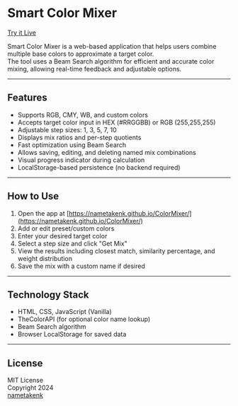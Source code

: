# Smart Color Mixer

[Try it Live](https://nametakenk.github.io/ColorMixer/)

Smart Color Mixer is a web-based application that helps users combine multiple base colors to approximate a target color.  
The tool uses a Beam Search algorithm for efficient and accurate color mixing, allowing real-time feedback and adjustable options.

---

## Features

- Supports RGB, CMY, WB, and custom colors
- Accepts target color input in HEX (#RRGGBB) or RGB (255,255,255)
- Adjustable step sizes: 1, 3, 5, 7, 10
- Displays mix ratios and per-step quotients
- Fast optimization using Beam Search
- Allows saving, editing, and deleting named mix combinations
- Visual progress indicator during calculation
- LocalStorage-based persistence (no backend required)

---

## How to Use

1. Open the app at [https://nametakenk.github.io/ColorMixer/](https://nametakenk.github.io/ColorMixer/)
2. Add or edit preset/custom colors
3. Enter your desired target color
4. Select a step size and click "Get Mix"
5. View the results including closest match, similarity percentage, and weight distribution
6. Save the mix with a custom name if desired

---

## Technology Stack

- HTML, CSS, JavaScript (Vanilla)
- TheColorAPI (for optional color name lookup)
- Beam Search algorithm
- Browser LocalStorage for saved data

---

## License

MIT License  
Copyright 2024  
[nametakenk](https://github.com/nametakenk)
